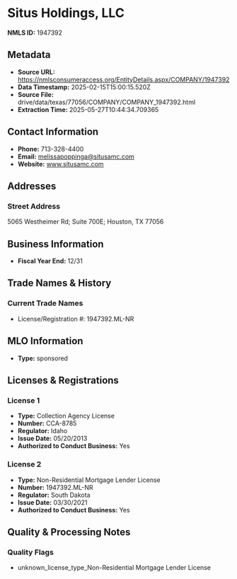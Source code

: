# Situs Holdings, LLC

**NMLS ID:** 1947392

## Metadata
- **Source URL:** https://nmlsconsumeraccess.org/EntityDetails.aspx/COMPANY/1947392
- **Data Timestamp:** 2025-02-15T15:00:15.520Z
- **Source File:** drive/data/texas/77056/COMPANY/COMPANY_1947392.html
- **Extraction Time:** 2025-05-27T10:44:34.709365

## Contact Information
- **Phone:** 713-328-4400
- **Email:** melissapoppinga@situsamc.com
- **Website:** www.situsamc.com

## Addresses
### Street Address
5065 Westheimer Rd; Suite 700E; Houston, TX 77056

## Business Information
- **Fiscal Year End:** 12/31

## Trade Names & History
### Current Trade Names
- License/Registration #: 1947392.ML-NR

## MLO Information
- **Type:** sponsored

## Licenses & Registrations

### License 1
- **Type:** Collection Agency License
- **Number:** CCA-8785
- **Regulator:** Idaho
- **Issue Date:** 05/20/2013
- **Authorized to Conduct Business:** Yes

### License 2
- **Type:** Non-Residential Mortgage Lender License
- **Number:** 1947392.ML-NR
- **Regulator:** South Dakota
- **Issue Date:** 03/30/2021
- **Authorized to Conduct Business:** Yes

## Quality & Processing Notes
### Quality Flags
- unknown_license_type_Non-Residential Mortgage Lender License
